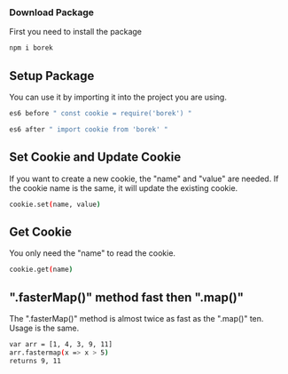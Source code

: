 ### Download Package
First you need to install the package
```bash
npm i borek
```

## Setup Package
You can use it by importing it into the project you are using.
```bash
es6 before " const cookie = require('borek') "
```
```bash
es6 after " import cookie from 'borek' "
```

## Set Cookie and Update Cookie
If you want to create a new cookie, the "name" and "value" are needed.
If the cookie name is the same, it will update the existing cookie.
```bash
cookie.set(name, value)
```

## Get Cookie
You only need the "name" to read the cookie.
```bash
cookie.get(name)
```

## ".fasterMap()" method fast then ".map()"
The ".fasterMap()" method is almost twice as fast as the ".map()" ten. 
Usage is the same.
```bash
var arr = [1, 4, 3, 9, 11]
arr.fastermap(x => x > 5)
returns 9, 11
```

